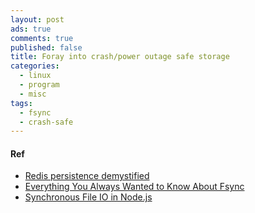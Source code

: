 ```yaml
---
layout: post
ads: true
comments: true
published: false
title: Foray into crash/power outage safe storage
categories:
  - linux
  - program
  - misc
tags:
  - fsync
  - crash-safe
---
```

#### Ref
- [Redis persistence demystified](http://oldblog.antirez.com/post/redis-persistence-demystified.html)
- [Everything You Always Wanted to Know About Fsync](http://blog.httrack.com/blog/2013/11/15/everything-you-always-wanted-to-know-about-fsync/)
- [Synchronous File IO in Node.js](https://www.daveeddy.com/2013/03/26/synchronous-file-io-in-nodejs/)

